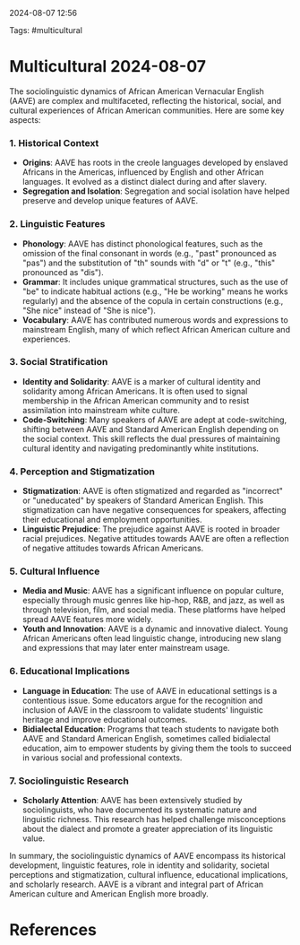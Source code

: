 2024-08-07 12:56

Tags: #multicultural 

# Multicultural 2024-08-07
The sociolinguistic dynamics of African American Vernacular English (AAVE) are complex and multifaceted, reflecting the historical, social, and cultural experiences of African American communities. Here are some key aspects:

### 1. **Historical Context**

- **Origins**: AAVE has roots in the creole languages developed by enslaved Africans in the Americas, influenced by English and other African languages. It evolved as a distinct dialect during and after slavery.
- **Segregation and Isolation**: Segregation and social isolation have helped preserve and develop unique features of AAVE.

### 2. **Linguistic Features**

- **Phonology**: AAVE has distinct phonological features, such as the omission of the final consonant in words (e.g., "past" pronounced as "pas") and the substitution of "th" sounds with "d" or "t" (e.g., "this" pronounced as "dis").
- **Grammar**: It includes unique grammatical structures, such as the use of "be" to indicate habitual actions (e.g., "He be working" means he works regularly) and the absence of the copula in certain constructions (e.g., "She nice" instead of "She is nice").
- **Vocabulary**: AAVE has contributed numerous words and expressions to mainstream English, many of which reflect African American culture and experiences.

### 3. **Social Stratification**

- **Identity and Solidarity**: AAVE is a marker of cultural identity and solidarity among African Americans. It is often used to signal membership in the African American community and to resist assimilation into mainstream white culture.
- **Code-Switching**: Many speakers of AAVE are adept at code-switching, shifting between AAVE and Standard American English depending on the social context. This skill reflects the dual pressures of maintaining cultural identity and navigating predominantly white institutions.

### 4. **Perception and Stigmatization**

- **Stigmatization**: AAVE is often stigmatized and regarded as "incorrect" or "uneducated" by speakers of Standard American English. This stigmatization can have negative consequences for speakers, affecting their educational and employment opportunities.
- **Linguistic Prejudice**: The prejudice against AAVE is rooted in broader racial prejudices. Negative attitudes towards AAVE are often a reflection of negative attitudes towards African Americans.

### 5. **Cultural Influence**

- **Media and Music**: AAVE has a significant influence on popular culture, especially through music genres like hip-hop, R&B, and jazz, as well as through television, film, and social media. These platforms have helped spread AAVE features more widely.
- **Youth and Innovation**: AAVE is a dynamic and innovative dialect. Young African Americans often lead linguistic change, introducing new slang and expressions that may later enter mainstream usage.

### 6. **Educational Implications**

- **Language in Education**: The use of AAVE in educational settings is a contentious issue. Some educators argue for the recognition and inclusion of AAVE in the classroom to validate students' linguistic heritage and improve educational outcomes.
- **Bidialectal Education**: Programs that teach students to navigate both AAVE and Standard American English, sometimes called bidialectal education, aim to empower students by giving them the tools to succeed in various social and professional contexts.

### 7. **Sociolinguistic Research**

- **Scholarly Attention**: AAVE has been extensively studied by sociolinguists, who have documented its systematic nature and linguistic richness. This research has helped challenge misconceptions about the dialect and promote a greater appreciation of its linguistic value.

In summary, the sociolinguistic dynamics of AAVE encompass its historical development, linguistic features, role in identity and solidarity, societal perceptions and stigmatization, cultural influence, educational implications, and scholarly research. AAVE is a vibrant and integral part of African American culture and American English more broadly.

# References